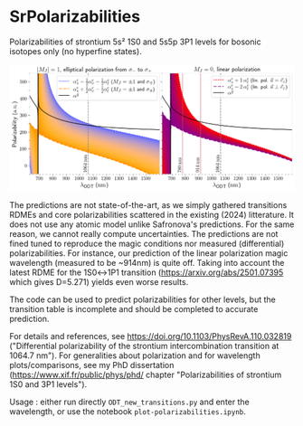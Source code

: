 # SrPolarizabilities

Polarizabilities of strontium 5s² 1S0 and 5s5p 3P1 levels for bosonic isotopes only (no hyperfine states).

![plot](./polarizability-curves-600-1600nm.horiz.png)

The predictions are not state-of-the-art, as we simply gathered transitions RDMEs and core polarizabilities scattered in the existing (2024) litterature. It does not use any atomic model unlike Safronova's predictions. For the same reason, we cannot really compute uncertainties. The predictions are not fined tuned to reproduce the magic conditions nor measured (differential) polarizabilities. For instance, our prediction of the linear polarization magic wavelength (measured to be ~914nm) is quite off. Taking into account the latest RDME for the 1S0↔1P1 transition (https://arxiv.org/abs/2501.07395 which gives D=5.271) yields even worse results.

The code can be used to predict polarizabilities for other levels, but the transition table is incomplete and should be completed to accurate prediction.

For details and references, see https://doi.org/10.1103/PhysRevA.110.032819 ("Differential polarizability of the strontium intercombination transition at 1064.7 nm"). For generalities about polarization and for wavelength plots/comparisons, see my PhD dissertation (https://www.xif.fr/public/phys/phd/ chapter "Polarizabilities of strontium 1S0 and 3P1 levels").

Usage : either run directly `ODT_new_transitions.py` and enter the wavelength, or use the notebook `plot-polarizabilities.ipynb`.
